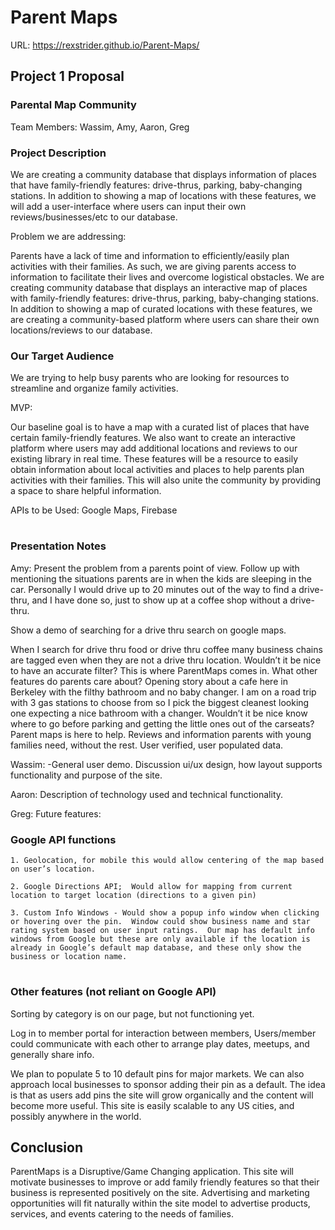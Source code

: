 # Parent Maps
URL:   https://rexstrider.github.io/Parent-Maps/


## Project 1 Proposal

### Parental Map Community

Team Members: Wassim, Amy, Aaron, Greg

### Project Description

We are creating a community database that displays information of places that have family-friendly features: drive-thrus, parking, baby-changing stations. In addition to showing a map of locations with these features, we will add a user-interface where users can input their own reviews/businesses/etc to our database. 

Problem we are addressing: 

Parents have a lack of time and information to efficiently/easily plan activities with their families. As such, we are giving parents access to information to facilitate their lives and overcome logistical obstacles. We are creating community database that displays an interactive map of places with family-friendly features: drive-thrus, parking, baby-changing stations. In addition to showing a map of curated locations with these features, we are creating a community-based platform where users can share their own locations/reviews to our database.

### Our Target Audience

We are trying to help busy parents who are looking for resources to streamline and organize  family activities. 

MVP:

Our baseline goal is to have a map with a curated list of places that have certain family-friendly features. We also want to create an interactive platform where users may add additional locations and reviews to our existing library in real time. These features will be a resource to easily obtain information about local activities and places to help parents plan activities with their families. This will also unite the community by providing a space to share helpful information. 


APIs to be Used:
Google Maps, 
Firebase


#


### Presentation Notes

Amy:  Present the problem from a parents point of view.  Follow up with mentioning the situations parents are in when the kids are sleeping in the car.  Personally I would drive up to 20 minutes out of the way to find a drive-thru, and I have done so, just to show up at a coffee shop without a drive-thru.  

Show a demo of searching for a drive thru search on google maps. 

When I search for drive thru food or drive thru coffee many business chains are tagged even when they are not a drive thru location. Wouldn’t it be nice to have an accurate filter? This is where ParentMaps comes in.  What other features do parents care about?  Opening story about a cafe here in Berkeley with the filthy bathroom and no baby changer.  I am on a road trip with 3 gas stations to choose from so I pick the biggest cleanest looking one expecting a nice bathroom with a changer.  Wouldn’t it be nice know where to go before parking and getting the little ones out of the carseats? Parent maps is here to help.  Reviews and information parents with young families need, without the rest. User verified, user populated data.  

Wassim: -General user demo.  Discussion ui/ux design, how layout supports functionality and purpose of the site.

Aaron:  Description of technology used and technical functionality.  

Greg:  Future features:

### Google API functions
    1. Geolocation, for mobile this would allow centering of the map based on user’s location.  

    2. Google Directions API;  Would allow for mapping from current location to target location (directions to a given pin)

    3. Custom Info Windows - Would show a popup info window when clicking or hovering over the pin.  Window could show business name and star rating system based on user input ratings.  Our map has default info windows from Google but these are only available if the location is already in Google’s default map database, and these only show the business or location name.
    
#

### Other features (not reliant on Google API)

Sorting by category is on our page, but not functioning yet.  

Log in to member portal for interaction between members, Users/member could communicate with each other to arrange play dates, meetups, and generally share info.  

We plan to populate 5 to 10 default pins for major markets.  We can also approach local businesses to sponsor adding their pin as a default.  The idea is that as users add pins the site will grow organically and the content will become more useful.  This site is easily scalable to any US cities, and possibly anywhere in the world.

## Conclusion

ParentMaps is a Disruptive/Game Changing application.  This site will motivate businesses to improve or add family friendly features so that their business is represented positively on the site.  Advertising and marketing opportunities will fit naturally within the site model to advertise products, services, and events catering to the needs of families.
